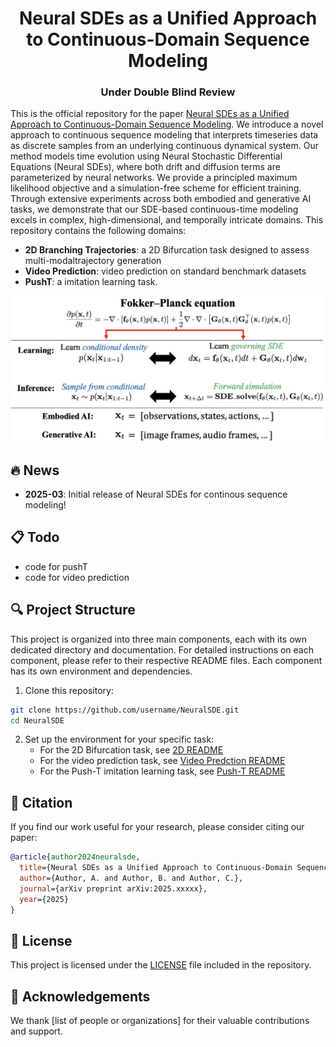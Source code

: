 <h1 align="center">Neural SDEs as a Unified Approach to Continuous-Domain Sequence Modeling</h1>
<p align="center">
  <h3 align="center">Under Double Blind Review</h3>
</p>

This is the official repository for the paper [Neural SDEs as a Unified Approach to Continuous-Domain Sequence Modeling](https://arxiv.org/pdf/2501.18871). We introduce a novel approach to continuous sequence modeling that interprets timeseries data as discrete samples from an underlying continuous dynamical system. Our method models time evolution using Neural Stochastic Differential Equations (Neural SDEs), where both drift and diffusion terms are parameterized by neural networks. We provide a principled maximum likelihood objective and a simulation-free scheme for efficient training. Through extensive experiments across both embodied and generative AI tasks, we demonstrate that our SDE-based continuous-time modeling excels in complex, high-dimensional, and temporally intricate domains. This repository contains the following domains:

- **2D Branching Trajectories**: a 2D Bifurcation task designed to assess multi-modaltrajectory generation
- **Video Prediction**: video prediction on standard benchmark datasets
- **PushT**: a imitation learning task.

![project_teaser](/assets/overview_figure.jpg)

## 🔥 News
- **2025-03**: Initial release of Neural SDEs for continous sequence modeling!

## 📋 Todo 
- code for pushT
- code for video prediction

## 🔍 Project Structure

This project is organized into three main components, each with its own dedicated directory and documentation. For detailed instructions on each component, please refer to their respective README files. Each component has its own environment and dependencies.

1. Clone this repository:
```bash
git clone https://github.com/username/NeuralSDE.git
cd NeuralSDE
```

2. Set up the environment for your specific task:
   - For the 2D Bifurcation task, see [2D README](/2d/README.md)
   - For the video prediction task, see [Video Predction README](/video/README.md)
   - For the Push-T imitation learning task, see [Push-T README](/pushT/README.md)

##

## 📝 Citation

If you find our work useful for your research, please consider citing our paper:

```bibtex
@article{author2024neuralsde,
  title={Neural SDEs as a Unified Approach to Continuous-Domain Sequence Modeling},
  author={Author, A. and Author, B. and Author, C.},
  journal={arXiv preprint arXiv:2025.xxxxx},
  year={2025}
}
```

## 📄 License

This project is licensed under the [LICENSE](LICENSE) file included in the repository.

## 🙏 Acknowledgements

We thank [list of people or organizations] for their valuable contributions and support.
